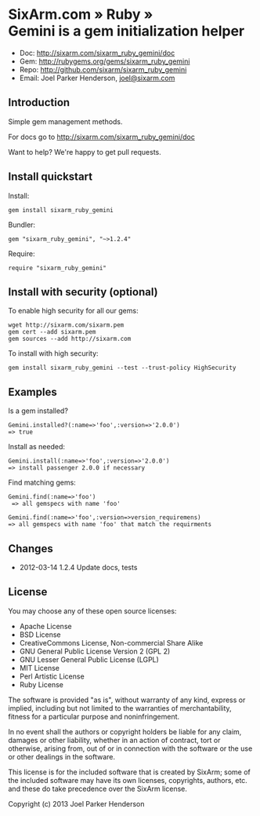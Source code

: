 # SixArm.com » Ruby » <br> Gemini is a gem initialization helper

* Doc: <http://sixarm.com/sixarm_ruby_gemini/doc>
* Gem: <http://rubygems.org/gems/sixarm_ruby_gemini>
* Repo: <http://github.com/sixarm/sixarm_ruby_gemini>
* Email: Joel Parker Henderson, <joel@sixarm.com>


## Introduction

Simple gem management methods.

For docs go to <http://sixarm.com/sixarm_ruby_gemini/doc>

Want to help? We're happy to get pull requests.



## Install quickstart

Install:

    gem install sixarm_ruby_gemini

Bundler:

    gem "sixarm_ruby_gemini", "~>1.2.4"

Require:

    require "sixarm_ruby_gemini"


## Install with security (optional)

To enable high security for all our gems:

    wget http://sixarm.com/sixarm.pem
    gem cert --add sixarm.pem
    gem sources --add http://sixarm.com

To install with high security:

    gem install sixarm_ruby_gemini --test --trust-policy HighSecurity


## Examples

Is a gem installed?

    Gemini.installed?(:name=>'foo',:version=>'2.0.0')
    => true

Install as needed:

    Gemini.install(:name=>'foo',:version=>'2.0.0')
    => install passenger 2.0.0 if necessary

Find matching gems:

    Gemini.find(:name=>'foo')
     => all gemspecs with name 'foo'

    Gemini.find(:name=>'foo',:version=>version_requiremens)
    => all gemspecs with name 'foo' that match the requirments


## Changes

* 2012-03-14 1.2.4 Update docs, tests
## License

You may choose any of these open source licenses:

  * Apache License
  * BSD License
  * CreativeCommons License, Non-commercial Share Alike
  * GNU General Public License Version 2 (GPL 2)
  * GNU Lesser General Public License (LGPL)
  * MIT License
  * Perl Artistic License
  * Ruby License

The software is provided "as is", without warranty of any kind, 
express or implied, including but not limited to the warranties of 
merchantability, fitness for a particular purpose and noninfringement. 

In no event shall the authors or copyright holders be liable for any 
claim, damages or other liability, whether in an action of contract, 
tort or otherwise, arising from, out of or in connection with the 
software or the use or other dealings in the software.

This license is for the included software that is created by SixArm;
some of the included software may have its own licenses, copyrights, 
authors, etc. and these do take precedence over the SixArm license.

Copyright (c) 2013 Joel Parker Henderson
